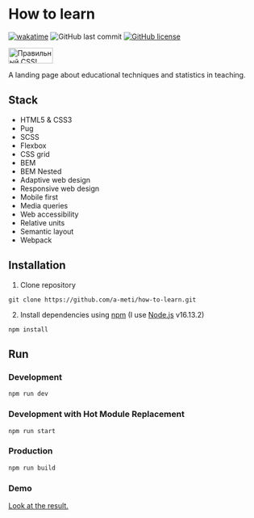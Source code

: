 # How to learn

[![wakatime](https://wakatime.com/badge/user/29a8352f-15fa-421a-b8ff-a7adff87a0dc/project/9f1fe3d1-b18a-4869-883a-abeeb65d8f2a.svg)](https://wakatime.com/badge/user/29a8352f-15fa-421a-b8ff-a7adff87a0dc/project/9f1fe3d1-b18a-4869-883a-abeeb65d8f2a)
![GitHub last commit](https://img.shields.io/github/last-commit/a-meti/how-to-learn)
[![GitHub license](https://img.shields.io/github/license/a-meti/how-to-learn)](https://github.com/a-meti/russian-travel/blob/main/LICENSE)
<p>
    <a href="https://jigsaw.w3.org/css-validator/check/referer">
        <img style="border:0;width:88px;height:31px"
            src="https://jigsaw.w3.org/css-validator/images/vcss-blue"
            alt="Правильный CSS!" />
    </a>
</p>

A landing page about educational techniques and statistics in teaching.

## Stack
* HTML5 & CSS3
* Pug
* SCSS
* Flexbox
* CSS grid
* BEM
* BEM Nested
* Adaptive web design
* Responsive web design
* Mobile first
* Media queries
* Web accessibility
* Relative units
* Semantic layout
* Webpack

## Installation
1. Clone repository
```
git clone https://github.com/a-meti/how-to-learn.git
```
2. Install dependencies using [npm](https://www.npmjs.com/) (I use [Node.js](https://nodejs.org) v16.13.2)
```
npm install
```
## Run
### Development
```
npm run dev
```
### Development with Hot Module Replacement
```
npm run start
```
### Production
```
npm run build
```

### Demo

[Look at the result.](https://a-meti.github.io/how-to-learn/)




